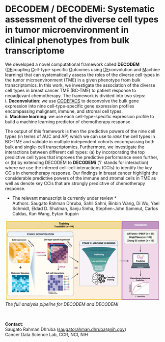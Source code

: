 # DECODEM / DECODEMi: Systematic assessment of the diverse cell types in tumor microenvironment in clinical phenotypes from bulk transcriptome  

We developed a novel computational framework called **DECODEM** (<ins>DE</ins>coupling <ins>C</ins>ell-type-specific <ins>O</ins>utcomes using <ins>DE</ins>convolution and <ins>M</ins>achine learning) that can systematically assess the roles of the diverse cell types in the tumor microenvironment (TME) in a given phenotype from bulk transcriptomics. In this work, we investigate the association of the diverse cell types in breast cancer TME (BC-TME) to patient response to neoadjuvant chemotherapy. The framework is divided into two steps:  
i. <b>Deconvolution</b>: we use [CODEFACS](https://github.com/ruppinlab/CODEFACS/) to deconvolve the bulk gene expression into nine cell-type-specific gene expression profiles encompassing malignant, immune, and stromal cell types.   
ii. <b>Machine learning</b>: we use each cell-type-specific expression profile to build a machine learning predictor of chemotherapy response.   

The output of this framework is then the predictive powers of the  nine cell types (in terms of AUC and AP) which we can use to *rank* the cell types in BC-TME and validate in multiple independent cohorts encompassing both bulk and single-cell transcriptomics. Furthermore, we investigate the interactions between different cell types: (a) by incorporating the top predictive cell types that improves the predictive performance even further, or (b) by extending DECODEM to **DECODEMi** ('i' stands for interaction) where we use the inferred cell-cell interactions (CCIs) to identify the key CCIs in chemotherapy response. Our findings in breast cancer highlight the considerable predictive powers of the immune and stromal cells in TME as well as denote key CCIs that are strongly predictive of chemotherapy response.  

* The relevant manuscript is currently under review *  
Authors: Saugato Rahman Dhruba, Sahil Sahni, Binbin Wang, Di Wu, Yael Schmidt, Eldad D. Shulman, Sanju Sinha, Stephen-John Sammut, Carlos Caldas, Kun Wang, Eytan Ruppin  


![DECODEM](./figures/Fig1_DECODEM_v2.png)  
*The full analysis pipeline for DECODEM and DECODEMi*
  
<br></br>
**Contact**:  
Saugato Rahman Dhruba (saugatorahman.dhruba@nih.gov)  
Cancer Data Science Lab, CCR, NCI, NIH  
